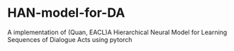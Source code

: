 # HAN-model-for-DA
A implementation of (Quan, EACL)A Hierarchical Neural Model for Learning Sequences of Dialogue Acts using pytorch

